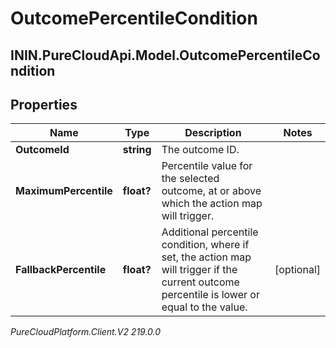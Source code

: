 # OutcomePercentileCondition

## ININ.PureCloudApi.Model.OutcomePercentileCondition

## Properties

|Name | Type | Description | Notes|
|------------ | ------------- | ------------- | -------------|
| **OutcomeId** | **string** | The outcome ID. | |
| **MaximumPercentile** | **float?** | Percentile value for the selected outcome, at or above which the action map will trigger. | |
| **FallbackPercentile** | **float?** | Additional percentile condition, where if set, the action map will trigger if the current outcome percentile is lower or equal to the value. | [optional] |



_PureCloudPlatform.Client.V2 219.0.0_
